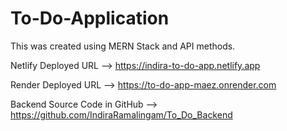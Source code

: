 # To-Do-Application

This was created using MERN Stack and API methods.

Netlify Deployed URL --> https://indira-to-do-app.netlify.app

Render Deployed URL --> https://to-do-app-maez.onrender.com

Backend Source Code in GitHub --> https://github.com/IndiraRamalingam/To_Do_Backend
